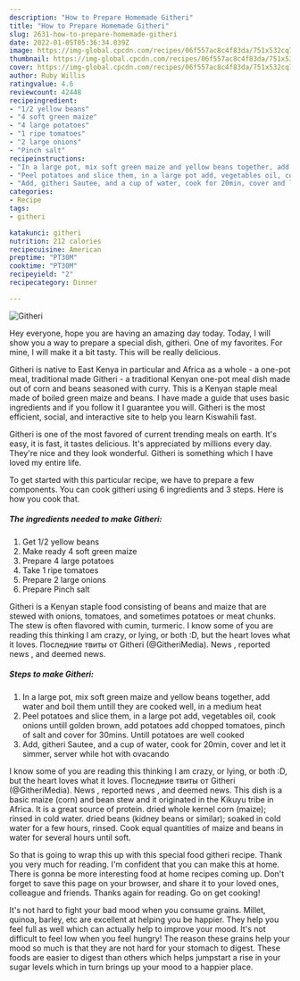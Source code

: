 ```yaml
---
description: "How to Prepare Homemade Githeri"
title: "How to Prepare Homemade Githeri"
slug: 2631-how-to-prepare-homemade-githeri
date: 2022-01-05T05:36:34.039Z
image: https://img-global.cpcdn.com/recipes/06f557ac8c4f83da/751x532cq70/githeri-recipe-main-photo.jpg
thumbnail: https://img-global.cpcdn.com/recipes/06f557ac8c4f83da/751x532cq70/githeri-recipe-main-photo.jpg
cover: https://img-global.cpcdn.com/recipes/06f557ac8c4f83da/751x532cq70/githeri-recipe-main-photo.jpg
author: Ruby Willis
ratingvalue: 4.6
reviewcount: 42448
recipeingredient:
- "1/2 yellow beans"
- "4 soft green maize"
- "4 large potatoes"
- "1 ripe tomatoes"
- "2 large onions"
- "Pinch salt"
recipeinstructions:
- "In a large pot, mix soft green maize and yellow beans together, add water and boil them untill they are cooked well, in a medium heat"
- "Peel potatoes and slice them, in a large pot add, vegetables oil, cook onions untill golden brown, add potatoes add chopped tomatoes, pinch of salt and cover for 30mins. Untill potatoes are well cooked"
- "Add, githeri Sautee, and a cup of water, cook for 20min, cover and let it simmer, server while hot with ovacando"
categories:
- Recipe
tags:
- githeri

katakunci: githeri 
nutrition: 212 calories
recipecuisine: American
preptime: "PT30M"
cooktime: "PT30M"
recipeyield: "2"
recipecategory: Dinner

---
```



![Githeri](https://img-global.cpcdn.com/recipes/06f557ac8c4f83da/751x532cq70/githeri-recipe-main-photo.jpg)

Hey everyone, hope you are having an amazing day today. Today, I will show you a way to prepare a special dish, githeri. One of my favorites. For mine, I will make it a bit tasty. This will be really delicious.

Githeri is native to East Kenya in particular and Africa as a whole - a one-pot meal, traditional made Githeri - a traditional Kenyan one-pot meal dish made out of corn and beans seasoned with curry. This is a Kenyan staple meal made of boiled green maize and beans. I have made a guide that uses basic ingredients and if you follow it I guarantee you will. Githeri is the most efficient, social, and interactive site to help you learn Kiswahili fast.

Githeri is one of the most favored of current trending meals on earth. It's easy, it is fast, it tastes delicious. It's appreciated by millions every day. They're nice and they look wonderful. Githeri is something which I have loved my entire life.


To get started with this particular recipe, we have to prepare a few components. You can cook githeri using 6 ingredients and 3 steps. Here is how you cook that.

<!--inarticleads1-->

##### The ingredients needed to make Githeri:

1. Get 1/2 yellow beans
1. Make ready 4 soft green maize
1. Prepare 4 large potatoes
1. Take 1 ripe tomatoes
1. Prepare 2 large onions
1. Prepare Pinch salt


Githeri is a Kenyan staple food consisting of beans and maize that are stewed with onions, tomatoes, and sometimes potatoes or meat chunks. The stew is often flavored with cumin, turmeric. I know some of you are reading this thinking I am crazy, or lying, or both :D, but the heart loves what it loves. Последние твиты от Githeri (@GitheriMedia). News , reported news , and deemed news. 

<!--inarticleads2-->

##### Steps to make Githeri:

1. In a large pot, mix soft green maize and yellow beans together, add water and boil them untill they are cooked well, in a medium heat
1. Peel potatoes and slice them, in a large pot add, vegetables oil, cook onions untill golden brown, add potatoes add chopped tomatoes, pinch of salt and cover for 30mins. Untill potatoes are well cooked
1. Add, githeri Sautee, and a cup of water, cook for 20min, cover and let it simmer, server while hot with ovacando


I know some of you are reading this thinking I am crazy, or lying, or both :D, but the heart loves what it loves. Последние твиты от Githeri (@GitheriMedia). News , reported news , and deemed news. This dish is a basic maize (corn) and bean stew and it originated in the Kikuyu tribe in Africa. It is a great source of protein. dried whole kernel corn (maize); rinsed in cold water. dried beans (kidney beans or similar); soaked in cold water for a few hours, rinsed. Cook equal quantities of maize and beans in water for several hours until soft. 

So that is going to wrap this up with this special food githeri recipe. Thank you very much for reading. I'm confident that you can make this at home. There is gonna be more interesting food at home recipes coming up. Don't forget to save this page on your browser, and share it to your loved ones, colleague and friends. Thanks again for reading. Go on get cooking!

It's not hard to fight your bad mood when you consume grains. Millet, quinoa, barley, etc are excellent at helping you be happier. They help you feel full as well which can actually help to improve your mood. It's not difficult to feel low when you feel hungry! The reason these grains help your mood so much is that they are not hard for your stomach to digest. These foods are easier to digest than others which helps jumpstart a rise in your sugar levels which in turn brings up your mood to a happier place.
